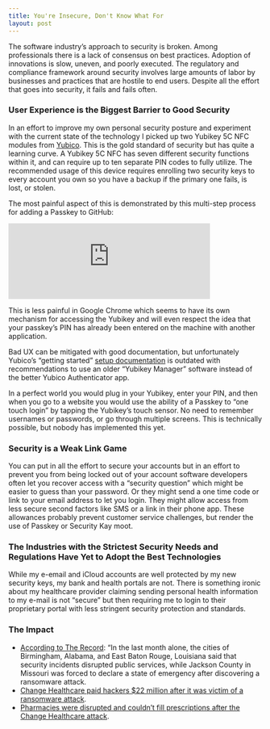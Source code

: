 ```yaml
---
title: You're Insecure, Don't Know What For
layout: post
---
```

The software industry’s approach to security is broken. Among professionals there is a lack of consensus on best practices. Adoption of innovations is slow, uneven, and poorly executed. The regulatory and compliance framework around security involves large amounts of labor by businesses and practices that are hostile to end users. Despite all the effort that goes into security, it fails and fails often. 

### User Experience is the Biggest Barrier to Good Security
In an effort to improve my own personal security posture and experiment with the current state of the technology I picked up two Yubikey 5C NFC modules from [Yubico](https://www.yubico.com). This is the gold standard of security but has quite a learning curve. A Yubikey 5C NFC has seven different security functions within it, and can require up to ten separate PIN codes to fully utilize. The recommended usage of this device requires enrolling two security keys to every account you own so you have a backup if the primary one fails, is lost, or stolen.

The most painful aspect of this is demonstrated by this multi-step process for adding a Passkey to GitHub:
<iframe src="https://mastodon.social/@mzagaja/112542909761145874/embed" class="mastodon-embed" style="max-width: 100%; border: 0" width="400" allowfullscreen="allowfullscreen"></iframe><script src="https://mastodon.social/embed.js" async="async"></script>

This is less painful in Google Chrome which seems to have its own mechanism for accessing the Yubikey and will even respect the idea that your passkey’s PIN has already been entered on the machine with another application.

Bad UX can be mitigated with good documentation, but unfortunately Yubico’s “getting started” [setup documentation](https://www.yubico.com/setup/) is outdated with recommendations to use an older “Yubikey Manager” software instead of the better Yubico Authenticator app.

In a perfect world you would plug in your Yubikey, enter your PIN, and then when you go to a website you would use the ability of a Passkey to “one touch login” by tapping the Yubikey’s touch sensor. No need to remember usernames or passwords, or go through multiple screens. This is technically possible, but nobody has implemented this yet.

### Security is a Weak Link Game
You can put in all the effort to secure your accounts but in an effort to prevent you from being locked out of your account software developers often let you recover access with a “security question” which might be easier to guess than your password. Or they might send a one time code or link to your email address to let you login. They might allow access from less secure second factors like SMS or a link in their phone app. These allowances probably prevent customer service challenges, but render the use of Passkey or Security Kay moot.

### The Industries with the Strictest Security Needs and Regulations Have Yet to Adopt the Best Technologies
While my e-email and iCloud accounts are well protected by my new security keys, my bank and health portals are not. There is something ironic about my healthcare provider claiming sending personal health information to my e-mail is not “secure” but then requiring me to login to their proprietary portal with less stringent security protection and standards.

### The Impact
* [According to The Record](https://therecord.media/ransomware-tracker-the-latest-figures): “In the last month alone, the cities of Birmingham, Alabama, and East Baton Rouge, Louisiana said that security incidents disrupted public services, while Jackson County in Missouri was forced to declare a state of emergency after discovering a ransomware attack.
* [Change Healthcare paid hackers $22 million after it was victim of a ransomware attack](https://www.wired.com/story/change-healthcare-admits-it-paid-ransomware-hackers/).
* [Pharmacies were disrupted and couldn’t fill prescriptions after the Change Healthcare attack](https://www.reuters.com/business/healthcare-pharmaceuticals/change-healthcare-network-hit-by-cybersecurity-attack-2024-02-22/).

